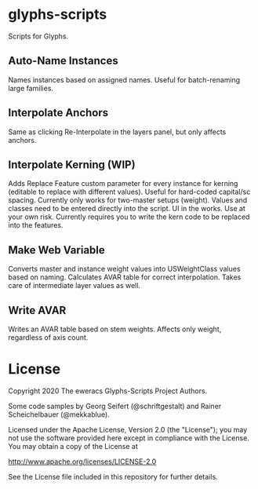 # glyphs-scripts
Scripts for Glyphs.

## Auto-Name Instances
Names instances based on assigned names. Useful for batch-renaming large families.

## Interpolate Anchors
Same as clicking Re-Interpolate in the layers panel, but only affects anchors.

## Interpolate Kerning (WIP)
Adds Replace Feature custom parameter for every instance for kerning (editable to replace with different values). Useful for hard-coded capital/sc spacing. Currently only works for two-master setups (weight). Values and classes need to be entered directly into the script. UI in the works. Use at your own risk. Currently requires you to write the kern code to be replaced into the features. 

## Make Web Variable
Converts master and instance weight values into USWeightClass values based on naming. Calculates AVAR table for correct interpolation. Takes care of intermediate layer values as well.

## Write AVAR
Writes an AVAR table based on stem weights. Affects only weight, regardless of axis count.


# License

Copyright 2020 The eweracs Glyphs-Scripts Project Authors.

Some code samples by Georg Seifert (@schriftgestalt) and Rainer Scheichelbauer (@mekkablue).

Licensed under the Apache License, Version 2.0 (the "License");
you may not use the software provided here except in compliance with the License.
You may obtain a copy of the License at

http://www.apache.org/licenses/LICENSE-2.0

See the License file included in this repository for further details.
